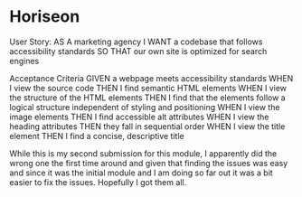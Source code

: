 # Horiseon
User Story:
AS A marketing agency
I WANT a codebase that follows accessibility standards
SO THAT our own site is optimized for search engines

Acceptance Criteria
GIVEN a webpage meets accessibility standards
WHEN I view the source code
THEN I find semantic HTML elements
WHEN I view the structure of the HTML elements
THEN I find that the elements follow a logical structure independent of styling and positioning
WHEN I view the image elements
THEN I find accessible alt attributes
WHEN I view the heading attributes
THEN they fall in sequential order
WHEN I view the title element
THEN I find a concise, descriptive title

While this is my second submission for this module, I apparently did the wrong one the first time around and given that finding the issues was easy and since it was the initial module and I am doing so far out it was a bit easier to fix the issues. Hopefully I got them all. 
